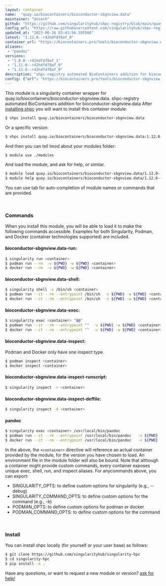 ```yaml
---
layout: container
name:  "quay.io/biocontainers/bioconductor-sbgnview.data"
maintainer: "@vsoch"
github: "https://github.com/singularityhub/shpc-registry/blob/main/quay.io/biocontainers/bioconductor-sbgnview.data/container.yaml"
config_url: "https://raw.githubusercontent.com/singularityhub/shpc-registry/main/quay.io/biocontainers/bioconductor-sbgnview.data/container.yaml"
updated_at: "2023-06-26 03:43:56.555568"
latest: "1.12.0--r42hdfd78af_0"
container_url: "https://biocontainers.pro/tools/bioconductor-sbgnview.data"
aliases:
 - "pandoc"
versions:
 - "1.8.0--r41hdfd78af_1"
 - "1.11.0--r42hdfd78af_0"
 - "1.12.0--r42hdfd78af_0"
description: "shpc-registry automated BioContainers addition for bioconductor-sbgnview.data"
config: {"url": "https://biocontainers.pro/tools/bioconductor-sbgnview.data", "maintainer": "@vsoch", "description": "shpc-registry automated BioContainers addition for bioconductor-sbgnview.data", "latest": {"1.12.0--r42hdfd78af_0": "sha256:014608cf9376b2408a2f1d51848dac25a3c685d49e69b2b3251b2bc5fcc224c7"}, "tags": {"1.8.0--r41hdfd78af_1": "sha256:ffba595c6f77d715baa46715de4c437d2da057d6ed39a9f5ae30afa1d4c10489", "1.11.0--r42hdfd78af_0": "sha256:ae7f1f20fe9f5a2e63abce977bfcc4c8c72eccaa4056f457e120d69733d1aeeb", "1.12.0--r42hdfd78af_0": "sha256:014608cf9376b2408a2f1d51848dac25a3c685d49e69b2b3251b2bc5fcc224c7"}, "docker": "quay.io/biocontainers/bioconductor-sbgnview.data", "aliases": {"pandoc": "/usr/local/bin/pandoc"}}
---
```


This module is a singularity container wrapper for quay.io/biocontainers/bioconductor-sbgnview.data.
shpc-registry automated BioContainers addition for bioconductor-sbgnview.data
After [installing shpc](#install) you will want to install this container module:


```bash
$ shpc install quay.io/biocontainers/bioconductor-sbgnview.data
```

Or a specific version:

```bash
$ shpc install quay.io/biocontainers/bioconductor-sbgnview.data:1.12.0--r42hdfd78af_0
```

And then you can tell lmod about your modules folder:

```bash
$ module use ./modules
```

And load the module, and ask for help, or similar.

```bash
$ module load quay.io/biocontainers/bioconductor-sbgnview.data/1.12.0--r42hdfd78af_0
$ module help quay.io/biocontainers/bioconductor-sbgnview.data/1.12.0--r42hdfd78af_0
```

You can use tab for auto-completion of module names or commands that are provided.

<br>

### Commands

When you install this module, you will be able to load it to make the following commands accessible.
Examples for both Singularity, Podman, and Docker (container technologies supported) are included.

#### bioconductor-sbgnview.data-run:

```bash
$ singularity run <container>
$ podman run --rm  -v ${PWD} -w ${PWD} <container>
$ docker run --rm  -v ${PWD} -w ${PWD} <container>
```

#### bioconductor-sbgnview.data-shell:

```bash
$ singularity shell -s /bin/sh <container>
$ podman run --it --rm --entrypoint /bin/sh  -v ${PWD} -w ${PWD} <container>
$ docker run --it --rm --entrypoint /bin/sh  -v ${PWD} -w ${PWD} <container>
```

#### bioconductor-sbgnview.data-exec:

```bash
$ singularity exec <container> "$@"
$ podman run --it --rm --entrypoint ""  -v ${PWD} -w ${PWD} <container> "$@"
$ docker run --it --rm --entrypoint ""  -v ${PWD} -w ${PWD} <container> "$@"
```

#### bioconductor-sbgnview.data-inspect:

Podman and Docker only have one inspect type.

```bash
$ podman inspect <container>
$ docker inspect <container>
```

#### bioconductor-sbgnview.data-inspect-runscript:

```bash
$ singularity inspect -r <container>
```

#### bioconductor-sbgnview.data-inspect-deffile:

```bash
$ singularity inspect -d <container>
```


#### pandoc

```bash
$ singularity exec <container> /usr/local/bin/pandoc
$ podman run --it --rm --entrypoint /usr/local/bin/pandoc   -v ${PWD} -w ${PWD} <container> -c " $@"
$ docker run --it --rm --entrypoint /usr/local/bin/pandoc   -v ${PWD} -w ${PWD} <container> -c " $@"
```



In the above, the `<container>` directive will reference an actual container provided
by the module, for the version you have chosen to load. An environment file in the
module folder will also be bound. Note that although a container
might provide custom commands, every container exposes unique exec, shell, run, and
inspect aliases. For anycommands above, you can export:

 - SINGULARITY_OPTS: to define custom options for singularity (e.g., --debug)
 - SINGULARITY_COMMAND_OPTS: to define custom options for the command (e.g., -b)
 - PODMAN_OPTS: to define custom options for podman or docker
 - PODMAN_COMMAND_OPTS: to define custom options for the command

<br>

### Install

You can install shpc locally (for yourself or your user base) as follows:

```bash
$ git clone https://github.com/singularityhub/singularity-hpc
$ cd singularity-hpc
$ pip install -e .
```

Have any questions, or want to request a new module or version? [ask for help!](https://github.com/singularityhub/singularity-hpc/issues)